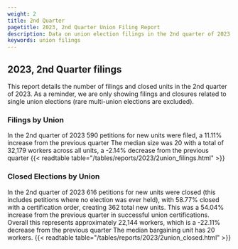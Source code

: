 ```yaml
---
weight: 2
title: 2nd Quarter
pagetitle: 2023, 2nd Quarter Union Filing Report
description: Data on union election filings in the 2nd quarter of 2023
keywords: union filings
---
```


## 2023, 2nd Quarter filings

This report details the number of filings and closed units in the 2nd quarter of 2023. As a reminder, we are only showing filings and closures related to single union elections (rare multi-union elections are excluded).

### Filings by Union
In the 2nd quarter of 2023 590 petitions for new units were filed, a 11.11% increase from the previous quarter The median size was 20 with a total of 32,179 workers across all units, a -2.14% decrease from the previous quarter
{{< readtable table="/tables/reports/2023/2union_filings.html" >}}

### Closed Elections by Union
In the 2nd quarter of 2023 616 petitions for new units were closed (this includes petitions where no election was ever held), with 58.77% closed with a certification order, creating 362 total new units. This was a 54.04% increase from the previous quarter in successful union certifications. Overall this represents approximately 22,144 workers, which is a -22.11% decrease from the previous quarter The median bargaining unit has 20 workers.
{{< readtable table="/tables/reports/2023/2union_closed.html" >}}
